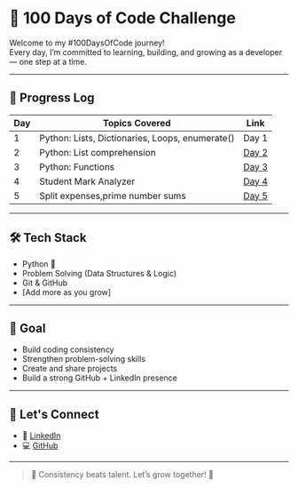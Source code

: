 # 💯 100 Days of Code Challenge

Welcome to my #100DaysOfCode journey!  
Every day, I’m committed to learning, building, and growing as a developer — one step at a time.

---

## 📆 Progress Log

| Day | Topics Covered | Link |
|-----|----------------|------|
| 1   | Python: Lists, Dictionaries, Loops, enumerate() | Day 1|
| 2   | Python: List comprehension |[Day 2](./Day2/) |
| 3   | Python: Functions | [Day 3](./day3/)  |
| 4   | Student Mark Analyzer | [Day 4](./Day4/)  |
| 5   | Split expenses,prime number sums | [Day 5](./Day5/)  |

---

## 🛠️ Tech Stack

- Python 🐍
- Problem Solving (Data Structures & Logic)
- Git & GitHub
- [Add more as you grow]

---

## 🧠 Goal

- Build coding consistency
- Strengthen problem-solving skills
- Create and share projects
- Build a strong GitHub + LinkedIn presence

---

## 🔗 Let's Connect

- 💼 [LinkedIn](https://linkedin.com/in/ravitejabotsa)
- 💻 [GitHub](https://github.com/tejaravi8)

---

> 📌 Consistency beats talent. Let’s grow together! 🚀
